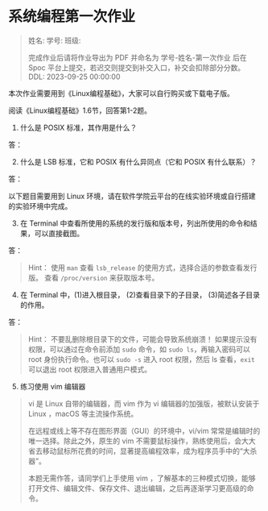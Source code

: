 # 系统编程第一次作业

> 姓名:
> 学号:
> 班级:
> 
> 完成作业后请将作业导出为 PDF 并命名为 学号-姓名-第一次作业 后在 Spoc 平台上提交，若迟交则提交到补交入口，补交会扣除部分分数。
> DDL: 2023-09-25 00:00:00



本次作业需要⽤到《Linux编程基础》，⼤家可以⾃⾏购买或下载电⼦版。



阅读《Linux编程基础》1.6节，回答第1-2题。



1. 什么是 POSIX 标准，其作⽤是什么？


答：



2. 什么是 LSB 标准，它和 POSIX 有什么异同点（它和 POSIX 有什么联系）？

答：



以下题目需要用到 Linux 环境，请在软件学院云平台的在线实验环境或自行搭建的实验环境中完成。




3. 在 Terminal 中查看所使⽤的系统的发⾏版和版本号，列出所使⽤的命令和结果，可以直接截图。

答：



> Hint：
>  使⽤ `man` 查看 `lsb_release` 的使⽤⽅式，选择合适的参数查看发⾏版。
>  查看 `/proc/version` 来获取版本号。



4. 在 Terminal 中，(1)进⼊根⽬录， (2)查看⽬录下的⼦⽬录， (3)简述各⼦⽬录的作⽤。

答：




> Hint：
>  不要乱删除根⽬录下的⽂件，可能会导致系统崩溃！
>  如果提⽰没有权限，可以通过在命令前添加 `sudo` 命令，如 `sudo ls`，再输⼊密码可以
>  root ⾝份执⾏命令。也可以 `sudo -s` 进⼊ root 权限，然后 ls 查看，`exit` 可以退出 root 权限进⼊普通⽤户模式。




5. 练习使用 vim 编辑器




> vi 是 Linux ⾃带的编辑器，⽽ vim 作为 vi 编辑器的加强版，被默认安装于 Linux ，macOS 等主流操作系统。
> 
> 在远程或线上等不存在图形界⾯（GUI）的环境中，vi/vim 常常是编辑时的唯⼀选择。除此之外，原⽣的 vim 不需要⿏标操作，熟练使⽤后，会⼤⼤省去移动⿏标所花费的时间，显著提⾼编程效率，成为程序员⼿中的“⼤杀器”。
> 
> 本题⽆需作答，请同学们上⼿使⽤ vim ，了解基本的三种模式切换，能够打开⽂件、编辑⽂件、保存⽂件、退出编辑，之后再逐渐学习更⾼级的命令。